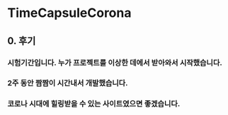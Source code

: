 # TimeCapsuleCorona
## 0. 후기
### 시험기간입니다. 누가 프로젝트를 이상한 데에서 받아와서 시작했습니다.
### 2주 동안 짬짬이 시간내서 개발했습니다.
### 코로나 시대에 힐링받을 수 있는 사이트였으면 좋겠습니다.
